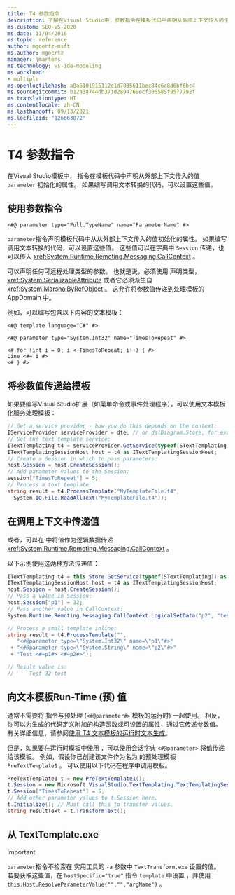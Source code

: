 ```yaml
---
title: T4 参数指令
description: 了解在Visual Studio中，参数指令在模板代码中声明从外部上下文传入的值初始化的属性。
ms.custom: SEO-VS-2020
ms.date: 11/04/2016
ms.topic: reference
author: mgoertz-msft
ms.author: mgoertz
manager: jmartens
ms.technology: vs-ide-modeling
ms.workload:
- multiple
ms.openlocfilehash: a8a6101915112c1d7035611bec84c6c8d6bf6bc4
ms.sourcegitcommit: b12a38744db371d2894769ecf305585f9577792f
ms.translationtype: HT
ms.contentlocale: zh-CN
ms.lasthandoff: 09/13/2021
ms.locfileid: "126663872"
---
```

# <a name="t4-parameter-directive"></a>T4 参数指令

在Visual Studio模板中， 指令在模板代码中声明从外部上下文传入的值 `parameter` 初始化的属性。 如果编写调用文本转换的代码，可以设置这些值。

## <a name="using-the-parameter-directive"></a>使用参数指令

```
<#@ parameter type="Full.TypeName" name="ParameterName" #>
```

 `parameter`指令声明模板代码中从从外部上下文传入的值初始化的属性。 如果编写调用文本转换的代码，可以设置这些值。 这些值可以在字典中 `Session` 传递，也可以传入 <xref:System.Runtime.Remoting.Messaging.CallContext> 。

 可以声明任何可远程处理类型的参数。 也就是说，必须使用 声明类型， <xref:System.SerializableAttribute> 或者它必须派生自 <xref:System.MarshalByRefObject> 。 这允许将参数值传递到处理模板的 AppDomain 中。

 例如，可以编写包含以下内容的文本模板：

```
<#@ template language="C#" #>

<#@ parameter type="System.Int32" name="TimesToRepeat" #>

<# for (int i = 0; i < TimesToRepeat; i++) { #>
Line <#= i #>
<# } #>
```

## <a name="passing-parameter-values-to-a-template"></a>将参数值传递给模板
 如果要编写Visual Studio扩展（如菜单命令或事件处理程序），可以使用文本模板化服务处理模板：

```csharp
// Get a service provider - how you do this depends on the context:
IServiceProvider serviceProvider = dte; // or dslDiagram.Store, for example
// Get the text template service:
ITextTemplating t4 = serviceProvider.GetService(typeof(STextTemplating)) as ITextTemplating;
ITextTemplatingSessionHost host = t4 as ITextTemplatingSessionHost;
// Create a Session in which to pass parameters:
host.Session = host.CreateSession();
// Add parameter values to the Session:
session["TimesToRepeat"] = 5;
// Process a text template:
string result = t4.ProcessTemplate("MyTemplateFile.t4",
  System.IO.File.ReadAllText("MyTemplateFile.t4"));
```

## <a name="passing-values-in-the-call-context"></a>在调用上下文中传递值
 或者，可以在 中将值作为逻辑数据传递 <xref:System.Runtime.Remoting.Messaging.CallContext> 。

 以下示例使用这两种方法传递值：

```csharp
ITextTemplating t4 = this.Store.GetService(typeof(STextTemplating)) as ITextTemplating;
ITextTemplatingSessionHost host = t4 as ITextTemplatingSessionHost;
host.Session = host.CreateSession();
// Pass a value in Session:
host.Session["p1"] = 32;
// Pass another value in CallContext:
System.Runtime.Remoting.Messaging.CallContext.LogicalSetData("p2", "test");

// Process a small template inline:
string result = t4.ProcessTemplate("",
   "<#@parameter type=\"System.Int32\" name=\"p1\"#>"
 + "<#@parameter type=\"System.String\" name=\"p2\"#>"
 + "Test <#=p1#> <#=p2#>");

// Result value is:
//     Test 32 test
```

## <a name="passing-values-to-a-run-time-preprocessed-text-template"></a>向文本模板Run-Time (预) 值
 通常不需要将 指令与预处理 (`<#@parameter#>` 模板的运行时) 一起使用。 相反，你可以为生成的代码定义附加的构造函数或可设置的属性，通过它传递参数值。 有关详细信息，请参阅[使用 T4 文本模板的运行时文本生成](../modeling/run-time-text-generation-with-t4-text-templates.md)。

 但是，如果要在运行时模板中使用 ，可以使用会话字典 `<#@parameter>` 将值传递给该模板。 例如，假设你已创建该文件作为名为 的预处理模板 `PreTextTemplate1` 。 可以使用以下代码在程序中调用模板。

```csharp
PreTextTemplate1 t = new PreTextTemplate1();
t.Session = new Microsoft.VisualStudio.TextTemplating.TextTemplatingSession();
t.Session["TimesToRepeat"] = 5;
// Add other parameter values to t.Session here.
t.Initialize(); // Must call this to transfer values.
string resultText = t.TransformText();
```

## <a name="obtaining-arguments-from-texttemplateexe"></a>从 TextTemplate.exe

> [!IMPORTANT]
> `parameter`指令不检索在 实用工具的 `-a` 参数中 `TextTransform.exe` 设置的值。 若要获取这些值，在 `hostSpecific="true"` 指令 `template` 中设置 ，并使用 `this.Host.ResolveParameterValue("","","argName")` 。

